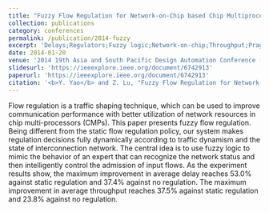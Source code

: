 ```yaml
---
title: "Fuzzy Flow Regulation for Network-on-Chip based Chip Multiprocessors Systems"
collection: publications
category: conferences
permalink: /publication/2014-fuzzy
excerpt: 'Delays;Regulators;Fuzzy logic;Network-on-chip;Throughput;Pragmatics;Multiprocessor interconnection;Network-on-Chip;Chip Multiprocessor;Flow Regulation;Fuzzy Logic'
date: 2014-01-20
venue: '2014 19th Asia and South Pacific Design Automation Conference (ASP-DAC)'
slidesurl: 'https://ieeexplore.ieee.org/document/6742913'
paperurl: 'https://ieeexplore.ieee.org/document/6742913'
citation: '<b>Y. Yao</b> and Z. Lu, "Fuzzy Flow Regulation for Network-on-Chip based Chip Multiprocessors systems," 2014 19th Asia and South Pacific Design Automation Conference (ASP-DAC), Singapore, 2014, pp. 343-348, doi: 10.1109/ASPDAC.2014.6742913.'
---
```

Flow regulation is a traffic shaping technique, which can be used to improve communication performance with better utilization of network resources in chip multi-processors (CMPs). This paper presents fuzzy flow regulation. Being different from the static flow regulation policy, our system makes regulation decisions fully dynamically according to traffic dynamism and the state of interconnection network. The central idea is to use fuzzy logic to mimic the behavior of an expert that can recognize the network status and then intelligently control the admission of input flows. As the experiment results show, the maximum improvement in average delay reaches 53.0% against static regulation and 37.4% against no regulation. The maximum improvement in average throughput reaches 37.5% against static regulation and 23.8% against no regulation.
